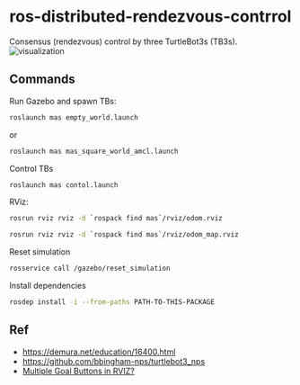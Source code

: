 # ros-distributed-rendezvous-contrrol

Consensus (rendezvous) control by three TurtleBot3s (TB3s).
![visualization](https://raw.githubusercontent.com/estshorter/ros-distributed-rendezvous-contrrol/visualization/visualization.gif)

## Commands
Run Gazebo and spawn TBs:
``` bash
roslaunch mas empty_world.launch
```
or
``` bash
roslaunch mas mas_square_world_amcl.launch
```
Control TBs
``` bash
roslaunch mas contol.launch
```

RViz:
``` bash
rosrun rviz rviz -d `rospack find mas`/rviz/odom.rviz
```
``` bash
rosrun rviz rviz -d `rospack find mas`/rviz/odom_map.rviz
```

Reset simulation
``` bash
rosservice call /gazebo/reset_simulation
```

Install dependencies
``` bash
rosdep install -i --from-paths PATH-TO-THIS-PACKAGE
```

## Ref
- https://demura.net/education/16400.html
- https://github.com/bbingham-nps/turtlebot3_nps
- [Multiple Goal Buttons in RVIZ?](https://answers.ros.org/question/31559/multiple-goal-buttons-in-rviz/?answer=268515#post-id-268515)

